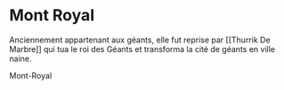 # Mont Royal
Anciennement appartenant aux géants, elle fut reprise par [[Thurrik De Marbre]] qui tua le roi des Géants et transforma la cité de géants en ville naine. 

Mont-Royal